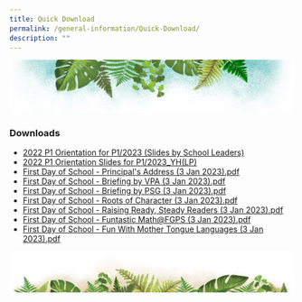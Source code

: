 ```yaml
---
title: Quick Download
permalink: /general-information/Quick-Download/
description: ""
---
```

![](/images/Banner.png)

### Downloads

* [2022 P1 Orientation for P1/2023 (Slides by School Leaders)](/files/Quick%20Download/P1%20Orientation%202022%20for%20P1-2023%20-%20for%20School%20Website.pdf)
* [2022 P1 Orientation Slides for P1/2023_YH(LP) ](/files/Quick%20Download/P1%20Orientation%20Slides_YH(LP)%20for%2018%20Nov%20website%20amended.pdf)
* [First Day of School - Principal's Address (3 Jan 2023).pdf](/files/Quick%20Download/First%20Day%20of%20School%20-%20Principal's%20Address%20(3%20Jan%202023).pdf)
* [First Day of School - Briefing by VPA (3 Jan 2023).pdf](/files/Quick%20Download/First%20Day%20of%20School%20-%20Briefing%20by%20VPA%20(3%20Jan%202023).pdf)
* [First Day of School - Briefing by PSG (3 Jan 2023).pdf ](/files/Quick%20Download/First%20Day%20of%20School%20-%20Briefing%20by%20PSG%20(3%20Jan%202023).pdf)
* [First Day of School - Roots of Character (3 Jan 2023).pdf ](/files/Quick%20Download/First%20Day%20of%20School%20-%20Roots%20of%20Character%20(3%20Jan%202023).pdf)
* [First Day of School - Raising Ready, Steady Readers (3 Jan 2023).pdf ](/files/Quick%20Download/First%20Day%20of%20School%20-%20Raising%20Ready,%20Steady%20Readers%20(3%20Jan%202023).pdf)
* [First Day of School - Funtastic Math@FGPS (3 Jan 2023).pdf ](/files/Quick%20Download/First%20Day%20of%20School%20-%20Funtastic%20Math@FGPS%20(3%20Jan%202023).pdf)
* [First Day of School - Fun With Mother Tongue Languages (3 Jan 2023).pdf ](/files/Quick%20Download/First%20Day%20of%20School%20-%20Fun%20With%20Mother%20Tongue%20Languages%20(3%20Jan%202023).pdf)

![](/images/bg-bottom.png)